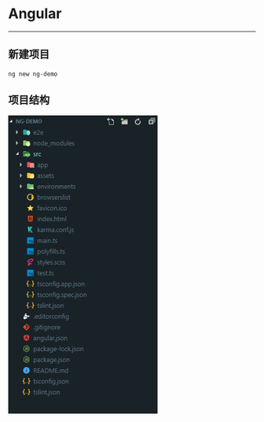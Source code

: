 # Angular

---

## 新建项目

```
ng new ng-demo
```

## 项目结构

![project structure](./imgs/project_structure.png)
